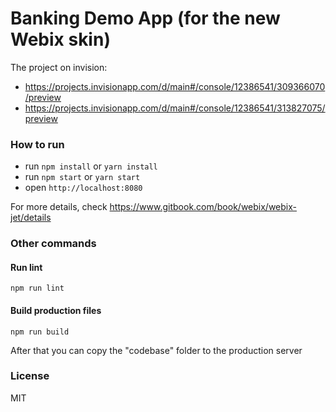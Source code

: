Banking Demo App (for the new Webix skin)
===================

The project on invision:

- https://projects.invisionapp.com/d/main#/console/12386541/309366070/preview
- https://projects.invisionapp.com/d/main#/console/12386541/313827075/preview

### How to run

- run ```npm install``` or ```yarn install```
- run ```npm start``` or ```yarn start```
- open ```http://localhost:8080```

For more details, check https://www.gitbook.com/book/webix/webix-jet/details

### Other commands

#### Run lint

```
npm run lint
```

#### Build production files

```
npm run build
```

After that you can copy the "codebase" folder to the production server


### License

MIT
